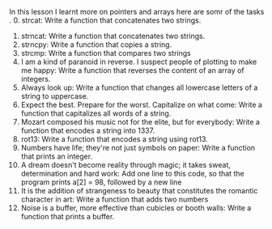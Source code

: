 In this lesson I learnt more on pointers and arrays here are somr of the tasks .
0. strcat: Write a function that concatenates two strings.
1. strncat: Write a function that concatenates two strings.
2. strncpy: Write a function that copies a string.
3. strcmp: Write a function that compares two strings
4. I am a kind of paranoid in reverse. I suspect people of plotting to make me happy: Write a function that reverses the content of an array of integers.
5. Always look up: Write a function that changes all lowercase letters of a string to uppercase.
6. Expect the best. Prepare for the worst. Capitalize on what come: Write a function that capitalizes all words of a string.
7. Mozart composed his music not for the elite, but for everybody: Write a function that encodes a string into 1337.
8. rot13: Write a function that encodes a string using rot13.
9. Numbers have life; they're not just symbols on paper: Write a function that prints an integer.
10. A dream doesn't become reality through magic; it takes sweat, determination and hard work: Add one line to this code, so that the program prints a[2] = 98, followed by a new line
11. It is the addition of strangeness to beauty that constitutes the romantic character in art: Write a function that adds two numbers
12. Noise is a buffer, more effective than cubicles or booth walls: Write a function that prints a buffer.

